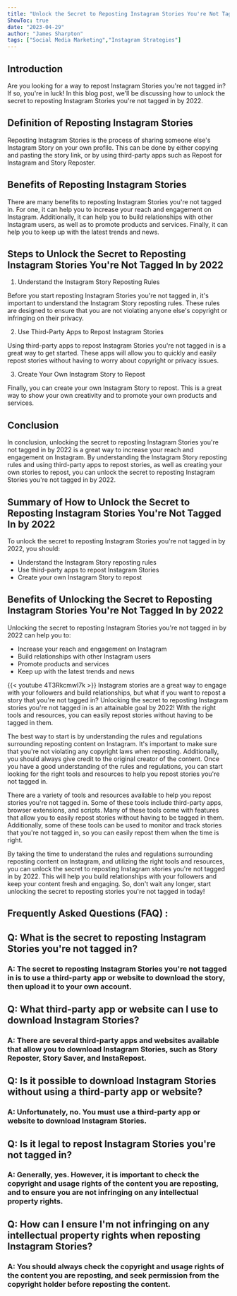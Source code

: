 ```yaml
---
title: "Unlock the Secret to Reposting Instagram Stories You're Not Tagged In by 2022!"
ShowToc: true 
date: "2023-04-29"
author: "James Sharpton" 
tags: ["Social Media Marketing","Instagram Strategies"]
---
```

## Introduction

Are you looking for a way to repost Instagram Stories you're not tagged in? If so, you're in luck! In this blog post, we'll be discussing how to unlock the secret to reposting Instagram Stories you're not tagged in by 2022. 

## Definition of Reposting Instagram Stories

Reposting Instagram Stories is the process of sharing someone else's Instagram Story on your own profile. This can be done by either copying and pasting the story link, or by using third-party apps such as Repost for Instagram and Story Reposter. 

## Benefits of Reposting Instagram Stories

There are many benefits to reposting Instagram Stories you're not tagged in. For one, it can help you to increase your reach and engagement on Instagram. Additionally, it can help you to build relationships with other Instagram users, as well as to promote products and services. Finally, it can help you to keep up with the latest trends and news. 

## Steps to Unlock the Secret to Reposting Instagram Stories You're Not Tagged In by 2022

1. Understand the Instagram Story Reposting Rules

Before you start reposting Instagram Stories you're not tagged in, it's important to understand the Instagram Story reposting rules. These rules are designed to ensure that you are not violating anyone else's copyright or infringing on their privacy. 

2. Use Third-Party Apps to Repost Instagram Stories

Using third-party apps to repost Instagram Stories you're not tagged in is a great way to get started. These apps will allow you to quickly and easily repost stories without having to worry about copyright or privacy issues. 

3. Create Your Own Instagram Story to Repost

Finally, you can create your own Instagram Story to repost. This is a great way to show your own creativity and to promote your own products and services. 

## Conclusion

In conclusion, unlocking the secret to reposting Instagram Stories you're not tagged in by 2022 is a great way to increase your reach and engagement on Instagram. By understanding the Instagram Story reposting rules and using third-party apps to repost stories, as well as creating your own stories to repost, you can unlock the secret to reposting Instagram Stories you're not tagged in by 2022. 

## Summary of How to Unlock the Secret to Reposting Instagram Stories You're Not Tagged In by 2022

To unlock the secret to reposting Instagram Stories you're not tagged in by 2022, you should: 

- Understand the Instagram Story reposting rules 
- Use third-party apps to repost Instagram Stories 
- Create your own Instagram Story to repost 

## Benefits of Unlocking the Secret to Reposting Instagram Stories You're Not Tagged In by 2022

Unlocking the secret to reposting Instagram Stories you're not tagged in by 2022 can help you to: 

- Increase your reach and engagement on Instagram 
- Build relationships with other Instagram users 
- Promote products and services 
- Keep up with the latest trends and news

{{< youtube 4T3Rkcmwl7k >}} 
Instagram stories are a great way to engage with your followers and build relationships, but what if you want to repost a story that you're not tagged in? Unlocking the secret to reposting Instagram stories you're not tagged in is an attainable goal by 2022! With the right tools and resources, you can easily repost stories without having to be tagged in them. 

The best way to start is by understanding the rules and regulations surrounding reposting content on Instagram. It's important to make sure that you're not violating any copyright laws when reposting. Additionally, you should always give credit to the original creator of the content. Once you have a good understanding of the rules and regulations, you can start looking for the right tools and resources to help you repost stories you're not tagged in.

There are a variety of tools and resources available to help you repost stories you're not tagged in. Some of these tools include third-party apps, browser extensions, and scripts. Many of these tools come with features that allow you to easily repost stories without having to be tagged in them. Additionally, some of these tools can be used to monitor and track stories that you're not tagged in, so you can easily repost them when the time is right.

By taking the time to understand the rules and regulations surrounding reposting content on Instagram, and utilizing the right tools and resources, you can unlock the secret to reposting Instagram stories you're not tagged in by 2022. This will help you build relationships with your followers and keep your content fresh and engaging. So, don't wait any longer, start unlocking the secret to reposting stories you're not tagged in today!

## Frequently Asked Questions (FAQ) :
<h2>Q: What is the secret to reposting Instagram Stories you're not tagged in?</h2>

<h3>A: The secret to reposting Instagram Stories you're not tagged in is to use a third-party app or website to download the story, then upload it to your own account. </h3>

<h2>Q: What third-party app or website can I use to download Instagram Stories?</h2>

<h3>A: There are several third-party apps and websites available that allow you to download Instagram Stories, such as Story Reposter, Story Saver, and InstaRepost.</h3>

<h2>Q: Is it possible to download Instagram Stories without using a third-party app or website?</h2>

<h3>A: Unfortunately, no. You must use a third-party app or website to download Instagram Stories.</h3>

<h2>Q: Is it legal to repost Instagram Stories you're not tagged in?</h2>

<h3>A: Generally, yes. However, it is important to check the copyright and usage rights of the content you are reposting, and to ensure you are not infringing on any intellectual property rights.</h3>

<h2>Q: How can I ensure I'm not infringing on any intellectual property rights when reposting Instagram Stories?</h2>

<h3>A: You should always check the copyright and usage rights of the content you are reposting, and seek permission from the copyright holder before reposting the content. </h3>


